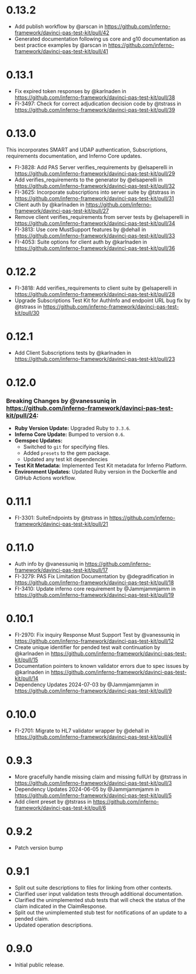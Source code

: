 # 0.13.2
* Add publish workflow by @arscan in https://github.com/inferno-framework/davinci-pas-test-kit/pull/42
* Generated documentation following us core and g10 documentation as best practice examples by @arscan in https://github.com/inferno-framework/davinci-pas-test-kit/pull/41

# 0.13.1
* Fix expired token responses by @karlnaden in
  https://github.com/inferno-framework/davinci-pas-test-kit/pull/38
* FI-3497: Check for correct adjudication decision code by @tstrass in
  https://github.com/inferno-framework/davinci-pas-test-kit/pull/39

# 0.13.0

This incorporates SMART and UDAP authentication, Subscriptions, requirements documentation, and Inferno Core updates.

* FI-3828: Add PAS Server verifies_requirements by @elsaperelli in https://github.com/inferno-framework/davinci-pas-test-kit/pull/29
* Add verifies_requirements to the generator by @elsaperelli in https://github.com/inferno-framework/davinci-pas-test-kit/pull/32
* FI-3625: Incorporate subscriptions into server suite by @tstrass in https://github.com/inferno-framework/davinci-pas-test-kit/pull/31
* Client auth by @karlnaden in https://github.com/inferno-framework/davinci-pas-test-kit/pull/27
* Remove client verifies_requirements from server tests by @elsaperelli in https://github.com/inferno-framework/davinci-pas-test-kit/pull/34
* FI-3813: Use core MustSupport features by @dehall in https://github.com/inferno-framework/davinci-pas-test-kit/pull/33
* FI-4053: Suite options for client auth by @karlnaden in https://github.com/inferno-framework/davinci-pas-test-kit/pull/36

# 0.12.2

* FI-3818: Add verifies_requirements to client suite by @elsaperelli in https://github.com/inferno-framework/davinci-pas-test-kit/pull/28
* Upgrade Subscriptions Test Kit for AuthInfo and endpoint URL bug fix by @tstrass in https://github.com/inferno-framework/davinci-pas-test-kit/pull/30

# 0.12.1

* Add Client Subscriptions tests by @karlnaden in https://github.com/inferno-framework/davinci-pas-test-kit/pull/23


# 0.12.0

### Breaking Changes by @vanessuniq in https://github.com/inferno-framework/davinci-pas-test-kit/pull/24:
* **Ruby Version Update:** Upgraded Ruby to `3.3.6`.
* **Inferno Core Update:** Bumped to version `0.6`.
* **Gemspec Updates:**
  * Switched to `git` for specifying files.
  * Added `presets` to the gem package.
  * Updated any test kit dependencies
* **Test Kit Metadata:** Implemented Test Kit metadata for Inferno Platform.
* **Environment Updates:** Updated Ruby version in the Dockerfile and GitHub Actions workflow.


# 0.11.1

* FI-3301: SuiteEndpoints by @tstrass in https://github.com/inferno-framework/davinci-pas-test-kit/pull/21


# 0.11.0

* Auth info by @vanessuniq in https://github.com/inferno-framework/davinci-pas-test-kit/pull/17
* FI-3279: PAS Fix Limitation Documentation by @degradification in https://github.com/inferno-framework/davinci-pas-test-kit/pull/18
* FI-3410: Update inferno core requirement by @Jammjammjamm in https://github.com/inferno-framework/davinci-pas-test-kit/pull/19

# 0.10.1

* FI-2970: Fix inquiry Response Must Support Test by @vanessuniq in https://github.com/inferno-framework/davinci-pas-test-kit/pull/12
* Create unique identifier for pended test wait continuation by @karlnaden in https://github.com/inferno-framework/davinci-pas-test-kit/pull/15
* Documentation pointers to known validator errors due to spec issues by @karlnaden in https://github.com/inferno-framework/davinci-pas-test-kit/pull/14
* Dependency Updates 2024-07-03 by @Jammjammjamm in https://github.com/inferno-framework/davinci-pas-test-kit/pull/9

# 0.10.0

* FI-2701: Migrate to HL7 validator wrapper by @dehall in https://github.com/inferno-framework/davinci-pas-test-kit/pull/4

# 0.9.3

* More gracefully handle missing claim and missing fullUrl by @tstrass in https://github.com/inferno-framework/davinci-pas-test-kit/pull/3
* Dependency Updates 2024-06-05 by @Jammjammjamm in https://github.com/inferno-framework/davinci-pas-test-kit/pull/5
* Add client preset by @tstrass in https://github.com/inferno-framework/davinci-pas-test-kit/pull/6

# 0.9.2

* Patch version bump

# 0.9.1

* Split out suite descriptions to files for linking from other contexts.
* Clarified user input validation tests through additional documentation.
* Clarified the unimplemented stub tests that will check the status of the claim indicated in the ClaimResponse.
* Split out the unimplemented stub test for notifications of an update to a pended claim.
* Updated operation descriptions.

# 0.9.0

* Initial public release.
